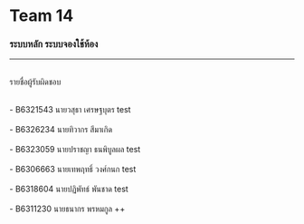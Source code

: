 # Team 14
### ระบบหลัก ระบบจองใช้ห้อง
<hr/>
<br/> รายชื่อผู้รับผิดชอบ </br>

</br> - B6321543 นายวสุธา เศรษฐบุตร test</br>
</br> - B6326234 นายทิวากร สีมาเกิด </br>
</br> - B6323059 นายปราชญา ธนพิบูลผล test</br>
</br> - B6306663 นายเทพฤทธิ์ วงศ์กนก test </br>
</br> - B6318604 นายปฏิพัทธ์ พันชาด test</br>
</br> - B6311230 นายธนากร พรหมกูล ++</br>